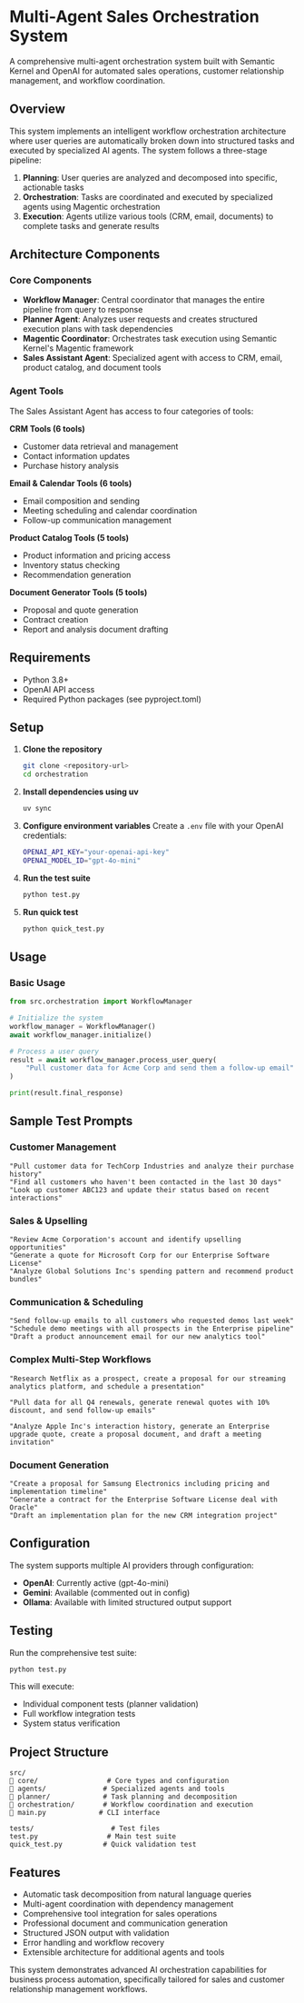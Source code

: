 # Multi-Agent Sales Orchestration System

A comprehensive multi-agent orchestration system built with Semantic Kernel and OpenAI for automated sales operations, customer relationship management, and workflow coordination.

## Overview

This system implements an intelligent workflow orchestration architecture where user queries are automatically broken down into structured tasks and executed by specialized AI agents. The system follows a three-stage pipeline:

1. **Planning**: User queries are analyzed and decomposed into specific, actionable tasks
2. **Orchestration**: Tasks are coordinated and executed by specialized agents using Magentic orchestration
3. **Execution**: Agents utilize various tools (CRM, email, documents) to complete tasks and generate results

## Architecture Components

### Core Components

- **Workflow Manager**: Central coordinator that manages the entire pipeline from query to response
- **Planner Agent**: Analyzes user requests and creates structured execution plans with task dependencies
- **Magentic Coordinator**: Orchestrates task execution using Semantic Kernel's Magentic framework
- **Sales Assistant Agent**: Specialized agent with access to CRM, email, product catalog, and document tools

### Agent Tools

The Sales Assistant Agent has access to four categories of tools:

**CRM Tools (6 tools)**
- Customer data retrieval and management
- Contact information updates
- Purchase history analysis

**Email & Calendar Tools (6 tools)**
- Email composition and sending
- Meeting scheduling and calendar coordination
- Follow-up communication management

**Product Catalog Tools (5 tools)**
- Product information and pricing access
- Inventory status checking
- Recommendation generation

**Document Generator Tools (5 tools)**
- Proposal and quote generation
- Contract creation
- Report and analysis document drafting

## Requirements

- Python 3.8+
- OpenAI API access
- Required Python packages (see pyproject.toml)

## Setup

1. **Clone the repository**
   ```bash
   git clone <repository-url>
   cd orchestration
   ```

2. **Install dependencies using uv**
   ```bash
   uv sync
   ```

3. **Configure environment variables**
   Create a `.env` file with your OpenAI credentials:
   ```bash
   OPENAI_API_KEY="your-openai-api-key"
   OPENAI_MODEL_ID="gpt-4o-mini"
   ```

4. **Run the test suite**
   ```bash
   python test.py
   ```

5. **Run quick test**
   ```bash
   python quick_test.py
   ```

## Usage

### Basic Usage

```python
from src.orchestration import WorkflowManager

# Initialize the system
workflow_manager = WorkflowManager()
await workflow_manager.initialize()

# Process a user query
result = await workflow_manager.process_user_query(
    "Pull customer data for Acme Corp and send them a follow-up email"
)

print(result.final_response)
```

## Sample Test Prompts

### Customer Management
```
"Pull customer data for TechCorp Industries and analyze their purchase history"
"Find all customers who haven't been contacted in the last 30 days"
"Look up customer ABC123 and update their status based on recent interactions"
```

### Sales & Upselling
```
"Review Acme Corporation's account and identify upselling opportunities"
"Generate a quote for Microsoft Corp for our Enterprise Software License"
"Analyze Global Solutions Inc's spending pattern and recommend product bundles"
```

### Communication & Scheduling
```
"Send follow-up emails to all customers who requested demos last week"
"Schedule demo meetings with all prospects in the Enterprise pipeline"
"Draft a product announcement email for our new analytics tool"
```

### Complex Multi-Step Workflows
```
"Research Netflix as a prospect, create a proposal for our streaming analytics platform, and schedule a presentation"

"Pull data for all Q4 renewals, generate renewal quotes with 10% discount, and send follow-up emails"

"Analyze Apple Inc's interaction history, generate an Enterprise upgrade quote, create a proposal document, and draft a meeting invitation"
```

### Document Generation
```
"Create a proposal for Samsung Electronics including pricing and implementation timeline"
"Generate a contract for the Enterprise Software License deal with Oracle"
"Draft an implementation plan for the new CRM integration project"
```

## Configuration

The system supports multiple AI providers through configuration:

- **OpenAI**: Currently active (gpt-4o-mini)
- **Gemini**: Available (commented out in config)
- **Ollama**: Available with limited structured output support

## Testing

Run the comprehensive test suite:
```bash
python test.py
```

This will execute:
- Individual component tests (planner validation)
- Full workflow integration tests
- System status verification

## Project Structure

```
src/
   core/                 # Core types and configuration
   agents/              # Specialized agents and tools
   planner/             # Task planning and decomposition
   orchestration/       # Workflow coordination and execution
   main.py             # CLI interface

tests/                   # Test files
test.py                 # Main test suite
quick_test.py          # Quick validation test
```

## Features

- Automatic task decomposition from natural language queries
- Multi-agent coordination with dependency management
- Comprehensive tool integration for sales operations
- Professional document and communication generation
- Structured JSON output with validation
- Error handling and workflow recovery
- Extensible architecture for additional agents and tools

This system demonstrates advanced AI orchestration capabilities for business process automation, specifically tailored for sales and customer relationship management workflows.